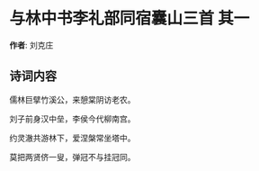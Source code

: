 # 与林中书李礼部同宿囊山三首  其一

**作者**: 刘克庄

## 诗词内容

儒林巨擘竹溪公，来憩棠阴访老农。

刘子前身汉中垒，李侯今代柳南宫。

约灵澈共游林下，爱涅槃常坐塔中。

莫把两贤侪一叟，弹冠不与挂冠同。

